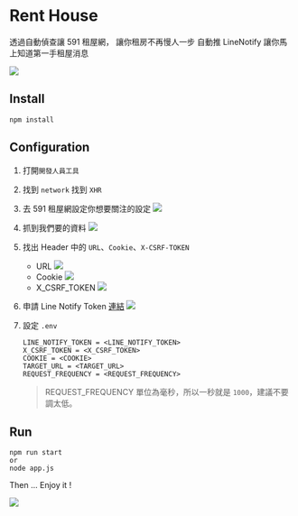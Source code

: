 # Rent House
透過自動偵查讓 591 租屋網，
讓你租房不再慢人一步
自動推 LineNotify 讓你馬上知道第一手租屋消息

![](https://i.imgur.com/wvnFcYh.png)


## Install
```
npm install
```

## Configuration
1. 打開`開發人員工具`
2. 找到 `network` 找到 `XHR` 
3. 去 591 租屋網設定你想要關注的設定
  ![](https://i.imgur.com/3p0TgZY.png)
4. 抓到我們要的資料
  ![](https://i.imgur.com/M3BKEq8.png)
5. 找出 Header 中的 `URL`、`Cookie`、`X-CSRF-TOKEN`
     * URL
    ![](https://i.imgur.com/cwep44R.png)
     * Cookie
    ![](https://i.imgur.com/juu8lku.png)
     * X_CSRF_TOKEN
    ![](https://i.imgur.com/GHdNysj.png)
6. 申請 Line Notify Token [連結](https://notify-bot.line.me/my/)
  ![](https://i.imgur.com/TXy9qGB.png)

7. 設定 `.env`
    ```
    LINE_NOTIFY_TOKEN = <LINE_NOTIFY_TOKEN>  
    X_CSRF_TOKEN = <X_CSRF_TOKEN> 
    COOKIE = <COOKIE> 
    TARGET_URL = <TARGET_URL> 
    REQUEST_FREQUENCY = <REQUEST_FREQUENCY>
    ```
    > REQUEST_FREQUENCY 單位為毫秒，所以一秒就是 `1000`，建議不要調太低。
## Run
```
npm run start
or
node app.js
```

Then ...
Enjoy it !

![](https://i.imgur.com/wvnFcYh.png)
